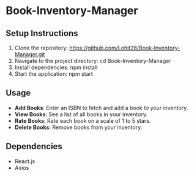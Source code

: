 # Book-Inventory-Manager

## Setup Instructions

1. Clone the repository: https://github.com/Lohit28/Book-Inventory-Manager.git
2. Navigate to the project directory: cd Book-Inventory-Manager
3. Install dependencies: npm install
4. Start the application: npm start

## Usage

- **Add Books**: Enter an ISBN to fetch and add a book to your inventory.
- **View Books**: See a list of all books in your inventory.
- **Rate Books**: Rate each book on a scale of 1 to 5 stars.
- **Delete Books**: Remove books from your inventory.

## Dependencies

- React.js
- Axios

